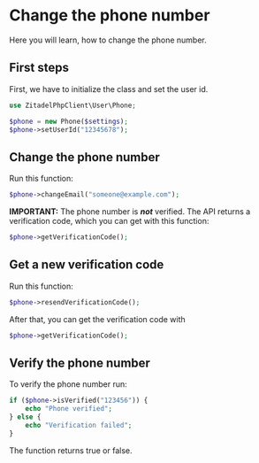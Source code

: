 # Change the phone number

Here you will learn, how to change the phone number.

## First steps

First, we have to initialize the class and set the user id.
```php
use ZitadelPhpClient\User\Phone;

$phone = new Phone($settings);
$phone->setUserId("12345678");
```

## Change the phone number

Run this function:
```php
$phone->changeEmail("someone@example.com");
```
**IMPORTANT:** The phone number is ***not*** verified.
The API returns a verification code, which you can get with this function:
```php
$phone->getVerificationCode();
```

## Get a new verification code

Run this function:
```php
$phone->resendVerificationCode();
```
After that, you can get the verification code with
```php
$phone->getVerificationCode();
```

## Verify the phone number

To verify the phone number run:

```php
if ($phone->isVerified("123456")) {
    echo "Phone verified";
} else {
    echo "Verification failed";
}
```
The function returns true or false.

